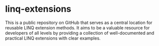 # linq-extensions
This is a public repository on GitHub that serves as a central location for reusable LINQ extension methods. It aims to be a valuable resource for developers of all levels by providing a collection of well-documented and practical LINQ extensions with clear examples.
